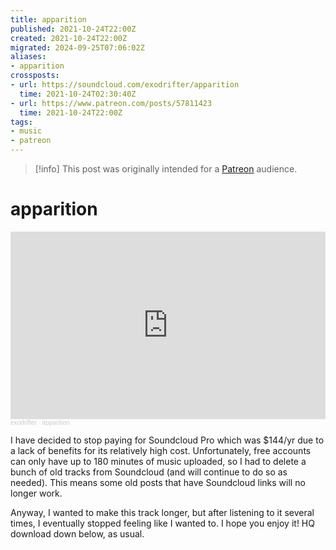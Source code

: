 ```yaml
---
title: apparition
published: 2021-10-24T22:00Z
created: 2021-10-24T22:00Z
migrated: 2024-09-25T07:06:02Z
aliases:
- apparition
crossposts:
- url: https://soundcloud.com/exodrifter/apparition
  time: 2021-10-24T02:30:40Z
- url: https://www.patreon.com/posts/57811423
  time: 2021-10-24T22:00Z
tags:
- music
- patreon
---
```


> [!info]
> This post was originally intended for a [Patreon](../tags/patreon.md) audience.

# apparition

<iframe width="100%" height="300" scrolling="no" frameborder="no" allow="autoplay" src="https://w.soundcloud.com/player/?url=https%3A//api.soundcloud.com/tracks/1146948277&color=%23ff5500&auto_play=false&hide_related=false&show_comments=true&show_user=true&show_reposts=false&show_teaser=true&visual=true"></iframe><div style="font-size: 10px; color: #cccccc;line-break: anywhere;word-break: normal;overflow: hidden;white-space: nowrap;text-overflow: ellipsis; font-family: Interstate,Lucida Grande,Lucida Sans Unicode,Lucida Sans,Garuda,Verdana,Tahoma,sans-serif;font-weight: 100;"><a href="https://soundcloud.com/exodrifter" title="exodrifter" target="_blank" style="color: #cccccc; text-decoration: none;">exodrifter</a> · <a href="https://soundcloud.com/exodrifter/apparition" title="apparition" target="_blank" style="color: #cccccc; text-decoration: none;">apparition</a></div>

I have decided to stop paying for Soundcloud Pro which was $144/yr due to a lack of benefits for its relatively high cost. Unfortunately, free accounts can only have up to 180 minutes of music uploaded, so I had to delete a bunch of old tracks from Soundcloud (and will continue to do so as needed). This means some old posts that have Soundcloud links will no longer work.

Anyway, I wanted to make this track longer, but after listening to it several times, I eventually stopped feeling like I wanted to. I hope you enjoy it! HQ download down below, as usual.
